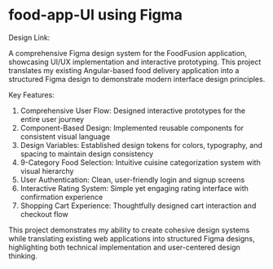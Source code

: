 # food-app-UI using Figma
Design Link:

A comprehensive Figma design system for the FoodFusion application, showcasing UI/UX implementation and interactive prototyping.
This project translates my existing Angular-based food delivery application into a structured Figma design to demonstrate modern interface design principles.

Key Features:
1. Comprehensive User Flow: Designed interactive prototypes for the entire user journey
2. Component-Based Design: Implemented reusable components for consistent visual language
3. Design Variables: Established design tokens for colors, typography, and spacing to maintain design consistency
4. 9-Category Food Selection: Intuitive cuisine categorization system with visual hierarchy
5. User Authentication: Clean, user-friendly login and signup screens
6. Interactive Rating System: Simple yet engaging rating interface with confirmation experience
7. Shopping Cart Experience: Thoughtfully designed cart interaction and checkout flow

This project demonstrates my ability to create cohesive design systems while translating existing web applications into structured Figma designs, highlighting both technical implementation and user-centered design thinking.
